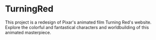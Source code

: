 # TurningRed
This project is a redesign of Pixar's animated film Turning Red's website. Explore the colorful and fantastical characters and worldbuilding of this animated masterpiece.
